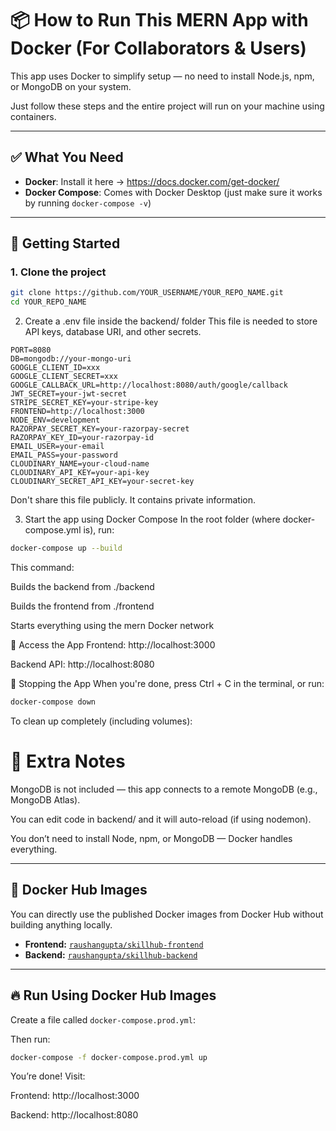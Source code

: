 # 📦 How to Run This MERN App with Docker (For Collaborators & Users)

This app uses Docker to simplify setup — no need to install Node.js, npm, or MongoDB on your system.

Just follow these steps and the entire project will run on your machine using containers.

---

## ✅ What You Need

- **Docker**: Install it here → https://docs.docker.com/get-docker/
- **Docker Compose**: Comes with Docker Desktop (just make sure it works by running `docker-compose -v`)

---

## 🚀 Getting Started

### 1. **Clone the project**

```bash
git clone https://github.com/YOUR_USERNAME/YOUR_REPO_NAME.git
cd YOUR_REPO_NAME
```

2. Create a .env file inside the backend/ folder
This file is needed to store API keys, database URI, and other secrets.
```env
PORT=8080
DB=mongodb://your-mongo-uri
GOOGLE_CLIENT_ID=xxx
GOOGLE_CLIENT_SECRET=xxx
GOOGLE_CALLBACK_URL=http://localhost:8080/auth/google/callback
JWT_SECRET=your-jwt-secret
STRIPE_SECRET_KEY=your-stripe-key
FRONTEND=http://localhost:3000
NODE_ENV=development
RAZORPAY_SECRET_KEY=your-razorpay-secret
RAZORPAY_KEY_ID=your-razorpay-id
EMAIL_USER=your-email
EMAIL_PASS=your-password
CLOUDINARY_NAME=your-cloud-name
CLOUDINARY_API_KEY=your-api-key
CLOUDINARY_SECRET_API_KEY=your-secret-key
```
Don't share this file publicly. It contains private information.

3. Start the app using Docker Compose
In the root folder (where docker-compose.yml is), run:
```bash
docker-compose up --build
```
This command:

Builds the backend from ./backend

Builds the frontend from ./frontend

Starts everything using the mern Docker network

🔗 Access the App
Frontend: http://localhost:3000

Backend API: http://localhost:8080

🛑 Stopping the App
When you're done, press Ctrl + C in the terminal, or run:
```bash
docker-compose down
```
To clean up completely (including volumes):
# 🧠 Extra Notes
MongoDB is not included — this app connects to a remote MongoDB (e.g., MongoDB Atlas).

You can edit code in backend/ and it will auto-reload (if using nodemon).

You don’t need to install Node, npm, or MongoDB — Docker handles everything.

---

## 📌 Docker Hub Images

You can directly use the published Docker images from Docker Hub without building anything locally.

- **Frontend:** [`raushangupta/skillhub-frontend`](https://hub.docker.com/r/raushangupta/skillhub-frontend)
- **Backend:** [`raushangupta/skillhub-backend`](https://hub.docker.com/r/raushangupta/skillhub-backend)

---

## 🔥  Run Using Docker Hub Images

Create a file called `docker-compose.prod.yml`:

Then run:
```bash
docker-compose -f docker-compose.prod.yml up
```
 You’re done! Visit:

Frontend: http://localhost:3000

Backend: http://localhost:8080



